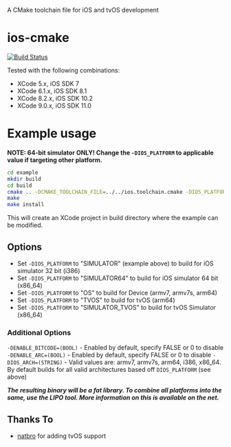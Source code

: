 A CMake toolchain file for iOS and tvOS development

ios-cmake
=========

[![Build Status](https://travis-ci.org/leetal/ios-cmake.svg?branch=master)](https://travis-ci.org/leetal/ios-cmake)

Tested with the following combinations:
* XCode 5.x, iOS SDK 7
* XCode 6.1.x, iOS SDK 8.1
* XCode 8.2.x, iOS SDK 10.2
* XCode 9.0.x, iOS SDK 11.0

# Example usage 
**NOTE: 64-bit simulator ONLY! Change the `-DIOS_PLATFORM` to applicable value if targeting other platform.**

```bash
cd example
mkdir build
cd build
cmake .. -DCMAKE_TOOLCHAIN_FILE=../../ios.toolchain.cmake -DIOS_PLATFORM=SIMULATOR64
make
make install
```

This will create an XCode project in build directory where the example can be modified.

## Options

* Set `-DIOS_PLATFORM` to "SIMULATOR" (example above) to build for iOS simulator 32 bit (i386)
* Set `-DIOS_PLATFORM` to "SIMULATOR64" to build for iOS simulator 64 bit (x86_64)
* Set `-DIOS_PLATFORM` to "OS" to build for Device (armv7, armv7s, arm64)
* Set `-DIOS_PLATFORM` to "TVOS" to build for tvOS (arm64)
* Set `-DIOS_PLATFORM` to "SIMULATOR_TVOS" to build for tvOS Simulator (x86_64)

### Additional Options
`-DENABLE_BITCODE=(BOOL)` - Enabled by default, specify FALSE or 0 to disable
`-DENABLE_ARC=(BOOL)` - Enabled by default, specify FALSE or 0 to disable
`-DIOS_ARCH=(STRING)` - Valid values are: armv7, armv7s, arm64, i386, x86_64. By default builds for all valid architectures based off `DIOS_PLATFORM` (see above)

__*The resulting binary will be a fat library. To combine all platforms into the same, use the LIPO tool. More information on this is available on the net.*__

## Thanks To

* [natbro](https://github.com/natbro) for adding tvOS support
